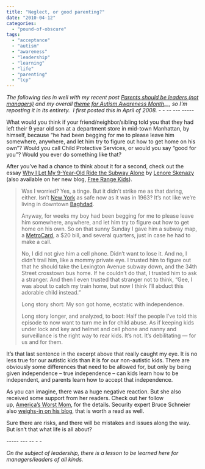 ```yaml
---
title: "Neglect, or good parenting?"
date: "2010-04-12"
categories: 
  - "pound-of-obscure"
tags: 
  - "acceptance"
  - "autism"
  - "awareness"
  - "leadership"
  - "learning"
  - "life"
  - "parenting"
  - "tcp"
---
```


_The following ties in well with my recent post [Parents should be leaders (not managers)](http://blog.gbrettmiller.com/parents-should-be-leaders-not-managers/)_ _and my overall [theme for Autism Awareness Month](http://blog.gbrettmiller.com/parents-should-be-leaders-not-managers/)__, so I'm reposting it in its entirety.  I first posted this in April of 2008._ \- - -- --- -----

What would you think if your friend/neighbor/sibling told you that they had left their 9 year old son at a department store in mid-town Manhattan, by himself, because “he had been begging for me to please leave him somewhere, anywhere, and let him try to figure out how to get home on his own”? Would you call Child Protective Services, or would you say “good for you”? Would you ever do something like that?

After you’ve had a chance to think about it for a second, check out the essay [Why I Let My 9-Year-Old Ride the Subway Alone](http://www.nysun.com/editorials/why-i-let-my-9-year-old-ride-subway-alone) by [Lenore Skenazy](http://www.nysun.com/lenore-skenazy) (also available on her new blog, [Free Range Kids](http://freerangekids.wordpress.com/2008/04/06/why-i-let-my-9-year-old-ride-the-subway-alone/)).

> Was I worried? Yes, a tinge. But it didn’t strike me as that daring, either. Isn’t [New York](http://www.nysun.com/related_results.php?term=New+York "New York") as safe now as it was in 1963? It’s not like we’re living in downtown [Baghdad](http://www.nysun.com/related_results.php?term=Baghdad "Baghdad").
> 
> Anyway, for weeks my boy had been begging for me to please leave him somewhere, anywhere, and let him try to figure out how to get home on his own. So on that sunny Sunday I gave him a subway map, a [MetroCard](http://www.nysun.com/related_results.php?term=MTA+MetroCard "MTA MetroCard"), a $20 bill, and several quarters, just in case he had to make a call.
> 
> No, I did not give him a cell phone. Didn’t want to lose it. And no, I didn’t trail him, like a mommy private eye. I trusted him to figure out that he should take the Lexington Avenue subway down, and the 34th Street crosstown bus home. If he couldn’t do that, I trusted him to ask a stranger. And then I even trusted that stranger not to think, “Gee, I was about to catch my train home, but now I think I’ll abduct this adorable child instead.”
> 
> Long story short: My son got home, ecstatic with independence.
> 
> Long story longer, and analyzed, to boot: Half the people I’ve told this episode to now want to turn me in for child abuse. As if keeping kids under lock and key and helmet and cell phone and nanny and surveillance is the right way to rear kids. It’s not. It’s debilitating — for us and for them.

It’s that last sentence in the excerpt above that really caught my eye. It is no less true for our autistic kids than it is for our non-autistic kids. There are obviously some differences that need to be allowed for, but only by being given independence – true independence – can kids learn how to be independent, and parents learn how to accept that independence.

As you can imagine, there was a huge negative reaction. But she also received some support from her readers. Check out her follow up, [America’s Worst Mom](http://www.nysun.com/editorials/%E2%80%98america%E2%80%99s-worst-mom%E2%80%99), for the details. Security expert Bruce Schneier also [weighs-in on his blog](http://www.schneier.com/blog/archives/2008/04/overestimating.html), that is worth a read as well.

Sure there are risks, and there will be mistakes and issues along the way. But isn’t that what life is all about?

\----- --- -- - -

_On the subject of leadership, there is a lesson to be learned here for managers/leaders of all kinds._
